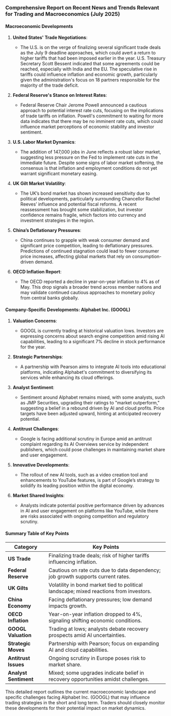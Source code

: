 ### Comprehensive Report on Recent News and Trends Relevant for Trading and Macroeconomics (July 2025)

#### Macroeconomic Developments

1. **United States' Trade Negotiations**:
   - The U.S. is on the verge of finalizing several significant trade deals as the July 9 deadline approaches, which could avert a return to higher tariffs that had been imposed earlier in the year. U.S. Treasury Secretary Scott Bessent indicated that some agreements could be reached, especially with India and the EU. The speculative rise in tariffs could influence inflation and economic growth, particularly given the administration's focus on 18 partners responsible for the majority of the trade deficit. 

2. **Federal Reserve's Stance on Interest Rates**:
   - Federal Reserve Chair Jerome Powell announced a cautious approach to potential interest rate cuts, focusing on the implications of trade tariffs on inflation. Powell's commitment to waiting for more data indicates that there may be no imminent rate cuts, which could influence market perceptions of economic stability and investor sentiment.

3. **U.S. Labor Market Dynamics**:
   - The addition of 147,000 jobs in June reflects a robust labor market, suggesting less pressure on the Fed to implement rate cuts in the immediate future. Despite some signs of labor market softening, the consensus is that inflation and employment conditions do not yet warrant significant monetary easing.

4. **UK Gilt Market Volatility**:
   - The UK’s bond market has shown increased sensitivity due to political developments, particularly surrounding Chancellor Rachel Reeves’ influence and potential fiscal reforms. A recent reassessment has brought some stabilization, but investor confidence remains fragile, which factors into currency and investment strategies in the region.

5. **China’s Deflationary Pressures**:
   - China continues to grapple with weak consumer demand and significant price competition, leading to deflationary pressures. Predictions of continued stagnation could lead to fewer consumer price increases, affecting global markets that rely on consumption-driven demand.

6. **OECD Inflation Report**:
   - The OECD reported a decline in year-on-year inflation to 4% as of May. This drop signals a broader trend across member nations and may validate continued cautious approaches to monetary policy from central banks globally.

#### Company-Specific Developments: Alphabet Inc. (GOOGL)

1. **Valuation Concerns**:
   - GOOGL is currently trading at historical valuation lows. Investors are expressing concerns about search engine competition amid rising AI capabilities, leading to a significant 7% decline in stock performance for the year.

2. **Strategic Partnerships**:
   - A partnership with Pearson aims to integrate AI tools into educational platforms, indicating Alphabet's commitment to diversifying its services while enhancing its cloud offerings.

3. **Analyst Sentiment**:
   - Sentiment around Alphabet remains mixed, with some analysts, such as JMP Securities, upgrading their ratings to "market outperform," suggesting a belief in a rebound driven by AI and cloud profits. Price targets have been adjusted upward, hinting at anticipated recovery potential.

4. **Antitrust Challenges**:
   - Google is facing additional scrutiny in Europe amid an antitrust complaint regarding its AI Overviews service by independent publishers, which could pose challenges in maintaining market share and user engagement.

5. **Innovative Developments**:
   - The rollout of new AI tools, such as a video creation tool and enhancements to YouTube features, is part of Google’s strategy to solidify its leading position within the digital economy.

6. **Market Shared Insights**:
   - Analysts indicate potential positive performance driven by advances in AI and user engagement on platforms like YouTube, while there are risks associated with ongoing competition and regulatory scrutiny.

#### Summary Table of Key Points

| Category                         | Key Points                                                                                      |
|----------------------------------|------------------------------------------------------------------------------------------------|
| **US Trade**                    | Finalizing trade deals; risk of higher tariffs influencing inflation.                         |
| **Federal Reserve**             | Cautious on rate cuts due to data dependency; job growth supports current rates.               |
| **UK Gilts**                    | Volatility in bond market tied to political landscape; mixed reactions from investors.         |
| **China Economy**               | Facing deflationary pressures; low demand impacts growth.                                      |
| **OECD Inflation**              | Year-on-year inflation dropped to 4%, signaling shifting economic conditions.                  |
| **GOOGL Valuation**             | Trading at lows; analysts debate recovery prospects amid AI uncertainties.                      |
| **Strategic Moves**             | Partnership with Pearson; focus on expanding AI and cloud capabilities.                        |
| **Antitrust Issues**            | Ongoing scrutiny in Europe poses risk to market share.                                        |
| **Analyst Sentiment**           | Mixed; some upgrades indicate belief in recovery opportunities amidst challenges.              |

This detailed report outlines the current macroeconomic landscape and specific challenges facing Alphabet Inc. (GOOGL) that may influence trading strategies in the short and long term. Traders should closely monitor these developments for their potential impact on market dynamics.
